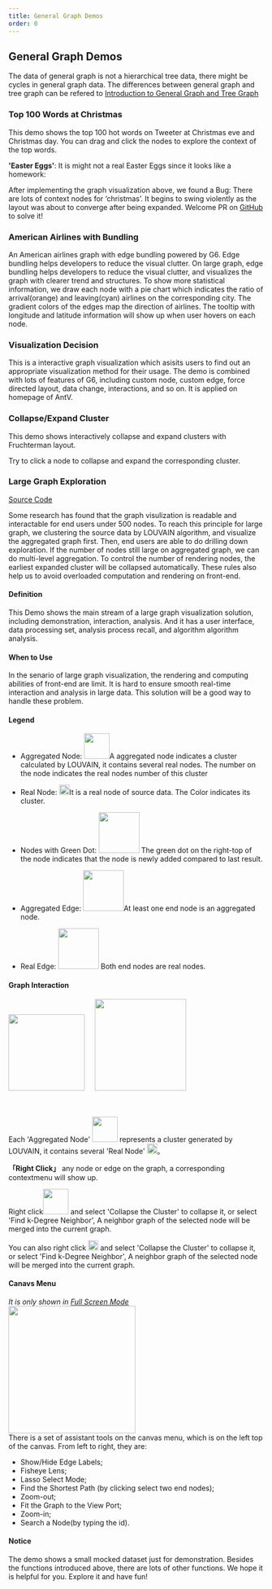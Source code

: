 ```yaml
---
title: General Graph Demos
order: 0
---
```


## General Graph Demos

The data of general graph is not a hierarchical tree data, there might be cycles in general graph data. The differences between general graph and tree graph can be refered to [Introduction to General Graph and Tree Graph](/en/docs/manual/middle/layout/graph-layout#introduction)

### Top 100 Words at Christmas

This demo shows the top 100 hot words on Tweeter at Christmas eve and Christmas day. You can drag and click the nodes to explore the context of the top words.

**'Easter Eggs'**: It is might not a real Easter Eggs since it looks like a homework:

After implementing the graph visualization above, we found a Bug: There are lots of context nodes for ‘christmas’. It begins to swing violently as the layout was about to converge after being expanded. Welcome PR on <a href='https://github.com/antvis/G6' target='_blank'>GitHub</a> to solve it!


### American Airlines with Bundling

An American airlines graph with edge bundling powered by G6. Edge bundling helps developers to reduce the visual clutter. On large graph, edge bundling helps developers to reduce the visual clutter, and visualizes the graph with clearer trend and structures. To show more statistical information, we draw each node with a pie chart which indicates the ratio of arrival(orange) and leaving(cyan) airlines on the corresponding city. The gradient colors of the edges map the direction of airlines. The tooltip with longitude and latitude information will show up when user hovers on each node.






### Visualization Decision

This is a interactive graph visualization which asisits users to find out an appropriate visualization method for their usage. The demo is combined with lots of features of G6, including custom node, custom edge, force directed layout, data change, interactions, and so on. It is applied on homepage of AntV.

### Collapse/Expand Cluster

This demo shows interactively collapse and expand clusters with Fruchterman layout.

Try to click a node to collapse and expand the corresponding cluster.


### Large Graph Exploration

<a className='description' href='https://github.com/antvis/G6/blob/master/site/pages/largegraph.zh.tsx' target='_blanck'>Source Code</a>

Some research has found that the graph visulization is readable and interactable for end users under 500 nodes. To reach this principle for large graph, we clustering the source data by LOUVAIN algorithm, and visualize the aggregated graph first. Then, end users are able to do drilling down exploration. If the number of nodes still large on aggregated graph, we can do multi-level aggregation. To control the number of rendering nodes, the earliest expanded cluster will be collapsed automatically. These rules also help us to avoid overloaded computation and rendering on front-end.

#### Definition

This Demo shows the main stream of a large graph visualization solution, including demonstration, interaction, analysis. And it has a user interface, data processing set, analysis process recall, and algorithm algorithm analysis.

#### When to Use

In the senario of large graph visualization, the rendering and computing abilities of front-end are limit. It is hard to ensure smooth real-time interaction and analysis in large data. This solution will be a good way to handle these problem.

#### Legend

- Aggregated Node: <img src='https://gw.alipayobjects.com/mdn/rms_f8c6a0/afts/img/A*1y4AS7ucVXMAAAAAAAAAAAAAARQnAQ' width=50  style='min-width: 10px' />A aggregated node indicates a cluster calculated by LOUVAIN, it contains several real nodes. The number on the node indicates the real nodes number of this cluster <br />

- Real Node: <img src='https://gw.alipayobjects.com/mdn/rms_f8c6a0/afts/img/A*IOgvSLWF1IQAAAAAAAAAAAAAARQnAQ' width=20 style='min-width: 10px' />It is a real node of source data. The Color indicates its cluster. <br />

- Nodes with Green Dot: <img src='https://gw.alipayobjects.com/mdn/rms_f8c6a0/afts/img/A*EdtxSYsEeeQAAAAAAAAAAAAAARQnAQ' width=80 style='min-width: 10px' /> The green dot on the right-top of the node indicates that the node is newly added compared to last result. <br />

- Aggregated Edge: <img src='https://gw.alipayobjects.com/mdn/rms_f8c6a0/afts/img/A*WG4sQaSj00QAAAAAAAAAAAAAARQnAQ' width=80 style='min-width: 10px' />At least one end node is an aggregated node. <br />

- Real Edge: <img src='https://gw.alipayobjects.com/mdn/rms_f8c6a0/afts/img/A*sIHZRZSh_jAAAAAAAAAAAAAAARQnAQ' width=80 style='min-width: 10px' /> Both end nodes are real nodes.

#### Graph Interaction

<img src='https://gw.alipayobjects.com/mdn/rms_f8c6a0/afts/img/A*IgoxQ7wfjCcAAAAAAAAAAAAAARQnAQ' width=150 style='min-width: 10px' />
&nbsp; &nbsp; <img src='https://gw.alipayobjects.com/mdn/rms_f8c6a0/afts/img/A*cCk4SrHVfDsAAAAAAAAAAAAAARQnAQ' width=180 style='min-width: 10px' />

<br /><br /> Each 'Aggregated Node' <img src='https://gw.alipayobjects.com/mdn/rms_f8c6a0/afts/img/A*1y4AS7ucVXMAAAAAAAAAAAAAARQnAQ' width=50  style='min-width: 10px' /> represents a cluster generated by LOUVAIN, it contains several 'Real Node' <img src='https://gw.alipayobjects.com/mdn/rms_f8c6a0/afts/img/A*IOgvSLWF1IQAAAAAAAAAAAAAARQnAQ' width=20 style='min-width: 10px' />。

**「Right Click」** any node or edge on the graph, a corresponding contextmenu will show up.

Right click<img src='https://gw.alipayobjects.com/mdn/rms_f8c6a0/afts/img/A*1y4AS7ucVXMAAAAAAAAAAAAAARQnAQ' width=50 style='min-width: 10px' /> and select 'Collapse the Cluster' to collapse it, or select 'Find k-Degree Neighbor', A neighbor graph of the selected node will be merged into the current graph.

You can also right click <img src='https://gw.alipayobjects.com/mdn/rms_f8c6a0/afts/img/A*IOgvSLWF1IQAAAAAAAAAAAAAARQnAQ' width=20 style='min-width: 10px' /> and select 'Collapse the Cluster' to collapse it, or select 'Find k-Degree Neighbor', A neighbor graph of the selected node will be merged into the current graph.

#### Canavs Menu

_It is only shown in [Full Screen Mode](/en/largegraph)_ <br /> <img src='https://gw.alipayobjects.com/mdn/rms_f8c6a0/afts/img/A*FKbFRIzj34EAAAAAAAAAAAAAARQnAQ' width=250 style='min-width: 10px' /> <br /> There is a set of assistant tools on the canvas menu, which is on the left top of the canvas. From left to right, they are: <br />

- Show/Hide Edge Labels;
- Fisheye Lens;
- Lasso Select Mode;
- Find the Shortest Path (by clicking select two end nodes);
- Zoom-out;
- Fit the Graph to the View Port;
- Zoom-in;
- Search a Node(by typing the id).

#### Notice

The demo shows a small mocked dataset just for demonstration. Besides the functions introduced above, there are lots of other functions. We hope it is helpful for you. Explore it and have fun!
